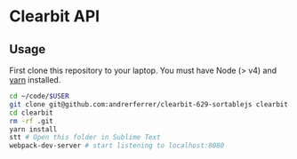 # Clearbit API

## Usage

First clone this repository to your laptop. You must have Node (> v4) and [yarn](https://yarnpkg.com/lang/en/docs/install/) installed.

```bash
cd ~/code/$USER
git clone git@github.com:andrerferrer/clearbit-629-sortablejs clearbit
cd clearbit
rm -rf .git
yarn install
stt # Open this folder in Sublime Text
webpack-dev-server # start listening to localhost:8080
```
